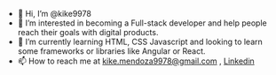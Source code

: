 - 👋 Hi, I’m @kike9978
- 👀 I’m interested in becoming a Full-stack developer and help people reach their goals with digital products.
- 🌱 I’m currently learning HTML, CSS Javascript and looking to learn some frameworks or libraries like Angular or React.
- 📫 How to reach me at kike.mendoza9978@gmail.com , [Linkedin](https://www.linkedin.com/in/jes%C3%BAs-enrique-mendoza-l%C3%B3pez-1a533b23a/)

<!---
kike9978/kike9978 is a ✨ special ✨ repository because its `README.md` (this file) appears on your GitHub profile.
You can click the Preview link to take a look at your changes.
--->
